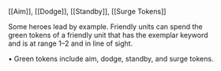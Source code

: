 [[Aim]], [[Dodge]], [[Standby]], [[Surge Tokens]]

Some heroes lead by example. Friendly units can spend the  
green tokens of a friendly unit that has the exemplar keyword  
and is at range 1–2 and in line of sight.  

• Green tokens include aim, dodge, standby, and surge tokens.